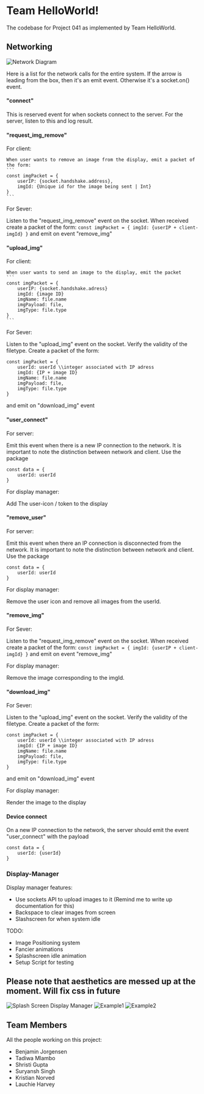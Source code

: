 # Team HelloWorld!
The codebase for Project 041 as implemented by Team HelloWorld.

## Networking

![Network Diagram](./documentation/Network_calls.png)

Here is a list for the network calls for the entire system. If the arrow is leading from the box, then it's an emit event. Otherwise it's a socket.on() event.

#### "connect"
This is reserved event for when sockets connect to the server.
For the server, listen to this and log result.

#### "request_img_remove"
For client:

    When user wants to remove an image from the display, emit a packet of the form:
    ```
    const imgPacket = {
        userIP: {socket.handshake.address},
        imgId: {Unique id for the image being sent | Int}
    }
    ```
For Sever:

Listen to the "request_img_remove" event on the socket. When received create a packet of the form:
    ```
    const imgPacket = {
        imgId: {userIP + client-imgId}
    }
    ```
and emit on event "remove_img"

#### "upload_img"
For client:

    When user wants to send an image to the display, emit the packet
    ```
    const imgPacket = {
        userIP: {socket.handshake.adress}
        imgId: {image ID}
        imgName: file.name
        imgPayload: file,
        imgType: file.type
    }
    ```
For Sever:

Listen to the "upload_img" event on the socket. Verify the validity of the filetype.  Create a packet of the form:
```
const imgPacket = {
    userId: userId \\integer associated with IP adress
    imgId: {IP + image ID}
    imgName: file.name
    imgPayload: file,
    imgType: file.type
}
```
and emit on "download_img" event

#### "user_connect"
For server:

Emit this event when there is a new IP connection to the network. It is important to note the distinction between network and client. Use the package
```
const data = {
    userId: userId
}
```

For display manager:

Add The user-icon / token to the display

#### "remove_user"
For server:

Emit this event when there an IP connection is disconnected from the network. It is important to note the distinction between network and client. Use the package
```
const data = {
    userId: userId
}
```

For display manager:

Remove the user icon and remove all images from the userId.

#### "remove_img"
For Sever:

Listen to the "request_img_remove" event on the socket. When received create a packet of the form:
    ```
    const imgPacket = {
        imgId: {userIP + client-imgId}
    }
    ```
and emit on event "remove_img"

For display manager:

Remove the image corresponding to the imgId.

#### "download_img"
For Sever:

Listen to the "upload_img" event on the socket. Verify the validity of the filetype.  Create a packet of the form:
```
const imgPacket = {
    userId: userId \\integer associated with IP adress
    imgId: {IP + image ID}
    imgName: file.name
    imgPayload: file,
    imgType: file.type
}
```
and emit on "download_img" event

For display manager:

Render the image to the display

#### Device connect
On a new IP connection to the network, the server should emit the event "user_connect" with the payload
```
const data = {
    userId: {userId}
}
```

### Display-Manager
Display manager features:
* Use sockets API to upload images to it (Remind me to write up documentation for this)
* Backspace to clear images from screen
* Slashscreen for when system idle

TODO:
* Image Positioning system
* Fancier animations
* Splashscreen idle animation
* Setup Script for testing

## Please note that aesthetics are messed up at the moment. Will fix css in future

![Splash Screen Display Manager](./documentation/DOCS-display-manager/display-manager-splash.PNG)
![Example1](./documentation/DOCS-display-manager/example1.PNG)
![Example2](./documentation/DOCS-display-manager/example2.PNG)

## Team Members
All the people working on this project:
* Benjamin Jorgensen
* Tadiwa Mlambo
* Shristi Gupta
* Suryansh Singh
* Kristian Norved
* Lauchie Harvey

